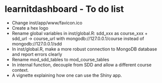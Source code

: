 # learnitdashboard - To do list

-   Change inst/app/www/favicon.ico
-   Create a hex logo
-   Rename global variables in inst/global.R: sdd_xxx as course_xxx + sdd_url -> course_url with mongodb://127.0.0.1/course instead of mongodb://127.0.0.1/sdd
-   In inst/global.R, make a more robust connection to MongoDB database and report errors clearly
-   Rename mod_sdd_tables to mod_course_tables
-   In internal function, decouple from SDD and allow a different course context.
-   A vignette explaining how one can use the Shiny app.
